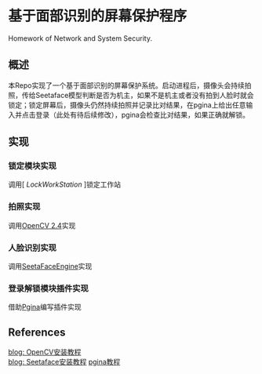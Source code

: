 # 基于面部识别的屏幕保护程序
<!-- Screensaver based on face recognition -->
Homework of Network and System Security.
## 概述
本Repo实现了一个基于面部识别的屏幕保护系统。启动进程后，摄像头会持续拍照，传给Seetaface模型判断是否为机主，如果不是机主或者没有拍到人脸时就会锁定；锁定屏幕后，摄像头仍然持续拍照并记录比对结果，在pgina上给出任意输入并点击登录（此处有待后续修改），pgina会检查比对结果，如果正确就解锁。  

## 实现
### 锁定模块实现
调用[ *LockWorkStation* ]锁定工作站 

### 拍照实现
调用[OpenCV 2.4](https://github.com/opencv/opencv)实现

### 人脸识别实现
调用[SeetaFaceEngine](https://github.com/seetaface/SeetaFaceEngine)实现

### 登录解锁模块插件实现
借助[Pgina](https://github.com/pgina/pgina)编写插件实现

## References
[blog: OpenCV安装教程](https://blog.csdn.net/mars_xiaolei/article/details/78759041)  
[blog: Seetaface安装教程](https://blog.csdn.net/u014349384/article/details/76408114)
[pgina教程](https://http://pgina.org/)
